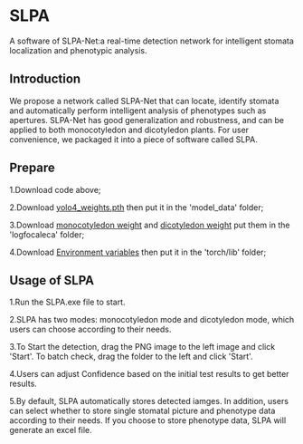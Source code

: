 # SLPA

A software of SLPA-Net:a real-time detection network for intelligent stomata localization and phenotypic analysis.

[](C:\Users\Administrator\Desktop\figures\graphical_abstract.tif)

## Introduction

We propose a network called SLPA-Net that can locate, identify stomata and automatically perform intelligent analysis of phenotypes such as apertures. SLPA-Net has good generalization and robustness, and can be applied to both monocotyledon and dicotyledon plants. For user convenience, we packaged it into a piece of software called SLPA.

## Prepare 

1.Download code above;

2.Download [yolo4_weights.pth](https://pan.baidu.com/s/14jC7mN6Gz5cMuCgulz0Igg?pwd=iwgb) then put it in the 'model_data' folder; 

3.Download [monocotyledon weight](https://send.cm/pmf6gqehrsr0) and [dicotyledon weight](https://send.cm/zmiagbu8asua) put them in the 'logfocaleca' folder;

4.Download [Environment variables](https://send.cm/4wzpt6aqryr3) then put it in the 'torch/lib' folder;

## Usage of SLPA

1.Run the SLPA.exe file to start.

2.SLPA has two modes: monocotyledon mode and dicotyledon mode, which users can choose according to their needs.

3.To Start the detection, drag the PNG image to the left image and click 'Start'. To batch check, drag the folder to the left and click 'Start'.

4.Users can adjust Confidence based on the initial test results to get better results.

5.By default, SLPA automatically stores detected iamges. In addition, users can select whether to store single stomatal picture and phenotype data according to their needs. If you choose to store phenotype data, SLPA will generate an excel file.

